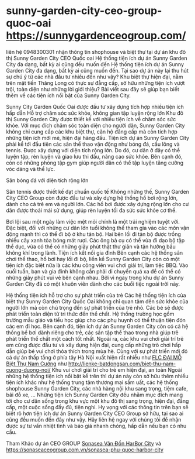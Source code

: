 # sunny-garden-city-ceo-group-quoc-oai    https://sunnygardenceogroup.com/
liên hệ 0948300301 nhận thông tin shophouse và biệt thự tại dự án khu đô thị Sunny Garden City CEO Quốc oai
Hệ thống tiện ích dự án Sunny Garden City đa dạng, bất kỳ ai cũng đều muốn đến
Hệ thống tiện ích dự án Sunny Garden City đa dạng, bất kỳ ai cũng muốn đến. Tại sao dự án này lại thu hút sự chú ý từ các nhà đầu tư nhiều đến như vậy? Khu biệt thự hiện đại, nằm trên mặt tiền Thăng Long có thực sự đẳng cấp, sở hữu những tiện ích vượt trội, toàn diện như những lời giới thiệu? Bài viết sau đây sẽ giúp bạn biết thêm về các tiện ích nổi bật của Sunny Garden City.
 
Sunny City Garden Quốc Oai được đầu tư xây dựng tích hợp nhiều tiện ích hấp dẫn
Hỗ trợ chăm sóc sức khỏe, không gian tập luyện rộng lớn
Khu đô thị Sunny Garden City được thiết kế với nhiều tiện ích về chăm sóc sức khỏe. Với mục đích chăm sóc toàn diện cho người dân, Sunny Garden City không chỉ cung cấp các khu biệt thự, căn hộ đẳng cấp mà còn tích hợp những tiện ích mới mẻ, hiện đại hàng đầu.
Tiện ích dự án Sunny Garden City phải kể tới đầu tiên các sân thể thao vận động như bóng đá, cầu lông và tennis. Được xây dựng với diện tích rộng lớn. Do đó, cư dân ở đây có thể luyện tập, rèn luyện và giao lưu thi đấu, nâng cao sức khỏe. Bên cạnh đó, còn có những phòng tập gym giúp người dân có thể tập luyện tăng cường vóc dáng và thể lực. 
 
Sân bóng đá với diện tích rộng lớn
 
Sân tennis được thiết kế đạt chuẩn quốc tế
Không những thế, Sunny Garden City CEO Group còn được đầu tư và xây dựng hệ thống hồ bơi rộng lớn, dành cho cả trẻ em và người lớn. Các hồ bơi được xây dựng rộng lớn cho cư dân được thoải mái sử dụng, giúp rèn luyện tối đa sức sức khỏe cơ thể. 
 
Bơi lội sau một ngày làm việc mệt mỏi chính là một trải nghiệm tuyệt vời.
Đặc biệt, đối với những cư dân lớn tuổi không thể tham gia vào các môn vận động mạnh thì có thể đi bộ ở khu tản bộ.  Hai bên lối đi tản bộ được trồng nhiều cây xanh tỏa bóng mát rượi. Các ông bà cụ có thể vừa đi dạo bộ tập thể dục, vừa có thể có những giây phút thật thư giãn và tận hưởng bầu không khí trong lành.
Tiện ích kết nối gia đình
Bên cạnh các hệ thống sân chơi thể thao, hồ bơi hay lối đi bộ, liền kề Sunny Garden City còn có một tiện ích đặc biệt nữa là các khu công viên vui chơi giải trí, làm tiệc BBQ. Vào cuối tuần, bạn và gia đình không cần phải di chuyển quá xa để có thể có những giây phút vui vẻ bên cạnh nhau. Bởi vì ngay trong khu dự án Sunny Garden City đã có một khuôn viên dành cho các buổi tiệc ngoài trời này.

Hệ thống tiện ích hỗ trợ cho sự phát triển của trẻ
Các hệ thống tiện ích của biệt thự Sunny Garden City Quốc Oai không chỉ quan tâm đến sức khỏe của người lớn mà còn chú trọng đến sự phát triển của trẻ nhỏ. Các bé sẽ được phát triển toàn diện từ tri thức đến thể chất. 
Hệ thống trường học gồm trường mẫu giáo và tiểu học giúp cho các phụ huynh có thể thuận tiện đón các em đi học. Bên cạnh đó, tiện ích dự án Sunny Garden City còn có cả hệ thống bể bơi dành riêng cho trẻ, các sân tập thể thao trong nhà giúp trẻ phát triển thể chất một cách tốt nhất.
Ngoài ra, các khu vui chơi giải trí trẻ em cũng được đầu tư và xây dựng hiện đại, cung cấp những trò chơi hấp dẫn giúp bé vui chơi thỏa thích trong mùa hè. 
 Cùng với sự phát triển mới đó cá dự án thấp tầng ở phía tây Hà Nội xuất hiện rất nhiều như   <a href="https://flcrealestate.com/flc-premier-parc-dai-mo/">FLC ĐẠI MỖ</a>
    <a href="https://khudothiduongnoi.com.vn/biet-thu-khu-do-thi-nam-cuong/">Biệt Thự Nam Cường</a> như http://lienke-batdongsan.com/biet-thu-nam-cuong-duong-noi/
Khu vui chơi giải trí cho trẻ em hiện đại, an toàn
Ngoài những hệ thống tiện ích nổi bật kể trên thì dự án này còn sở hữu thêm nhiều tiện ích khác như hệ thống trung tâm thương mại sầm uất, các hệ thống shophouse Sunny Garden City, các nhà hàng nội khu sang trọng, tiệm cafe, bãi đỗ xe, … 
Những tiện ích Sunny Garden City đều nhằm mục đích mang tới cho cư dân sống trong khu vực một khu đô thị sang trọng, hiện đại, đẳng cấp, một cuộc sống đầy đủ, tiện nghi.
Hy vọng với các thông tin trên bạn sẽ biết rõ hơn tiện ích dự án Sunny Garden City CEO Group sở hữu, tại sao ai cũng đều muốn đến đây như vậy. Hãy liên hệ ngay với chúng tôi để nhận được sự tư vấn nhiệt tình và báo giá nhanh chóng, hấp dẫn nếu bạn có nhu cầu.

Tham Khảo dự án CEO GROUP  <a href="https://sonaseaceogroup.com.vn/sonasea-van-don-harbor-city"> Sonasea Vân Đồn HarBor City</a>
và https://sonaseaceogroup.com.vn/sonasea-phu-quoc-harbor-city
